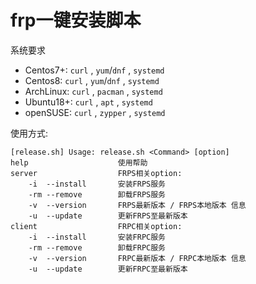 # frp一键安装脚本

系统要求

* Centos7+: `curl` , `yum`/`dnf` , `systemd`
* Centos8: `curl` , `yum`/`dnf` , `systemd`
* ArchLinux: `curl` , `pacman` , `systemd`
* Ubuntu18+: `curl` , `apt` , `systemd`
* openSUSE: `curl` , `zypper` , `systemd`

使用方式:

```
[release.sh] Usage: release.sh <Command> [option]
help                    使用帮助
server                  FRPS相关option:
    -i  --install       安装FRPS服务
    -rm --remove        卸载FRPS服务
    -v  --version       FRPS最新版本 / FRPS本地版本 信息
    -u  --update        更新FRPS至最新版本
client                  FRPC相关option:
    -i  --install       安装FRPC服务
    -rm --remove        卸载FRPC服务
    -v  --version       FRPC最新版本 / FRPC本地版本 信息
    -u  --update        更新FRPC至最新版本
```